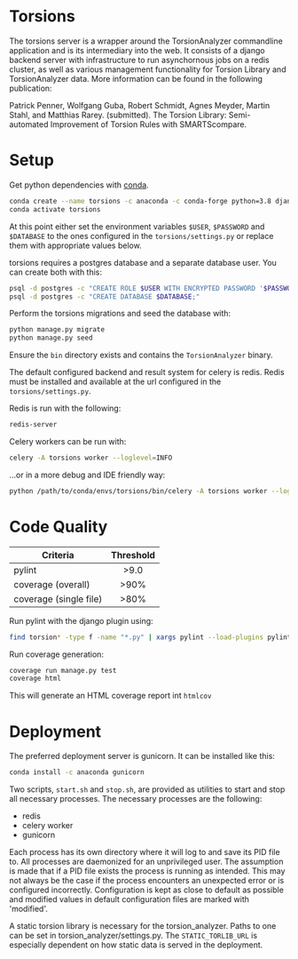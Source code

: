 # Torsions

The torsions server is a wrapper around the TorsionAnalyzer commandline application and is its intermediary into the 
web. It consists of a django backend server with infrastructure to run asynchornous jobs on a redis cluster, as well as
various management functionality for Torsion Library and TorsionAnalyzer data. More information can be found in the
following publication:

Patrick Penner, Wolfgang Guba, Robert Schmidt, Agnes Meyder, Martin Stahl, and Matthias Rarey. (submitted).
The Torsion Library: Semi-automated Improvement of Torsion Rules with SMARTScompare.

# Setup

Get python dependencies with [conda](https://docs.conda.io/en/latest/miniconda.html).
```bash
conda create --name torsions -c anaconda -c conda-forge python=3.8 django celery psycopg2 redis redis-py vine pylint pylint-django coverage
conda activate torsions
```

At this point either set the environment variables `$USER`, `$PASSWORD` and
`$DATABASE` to the ones configured in the `torsions/settings.py` or replace them with appropriate values below.

torsions requires a postgres database and a separate database user. You can
create both with this:
```bash
psql -d postgres -c "CREATE ROLE $USER WITH ENCRYPTED PASSWORD '$PASSWORD'; ALTER ROLE $USER WITH LOGIN CREATEDB;"
psql -d postgres -c "CREATE DATABASE $DATABASE;"
```

Perform the torsions migrations and seed the database with:
```bash
python manage.py migrate
python manage.py seed
```

Ensure the `bin` directory exists and contains the `TorsionAnalyzer` binary.

The default configured backend and result system for celery is redis. Redis
must be installed and available at the url configured in the
`torsions/settings.py`.

Redis is run with the following:
```bash
redis-server
```

Celery workers can be run with:
```bash
celery -A torsions worker --loglevel=INFO
```
...or in a more debug and IDE friendly way:
```bash
python /path/to/conda/envs/torsions/bin/celery -A torsions worker --loglevel=INFO
```

# Code Quality

| Criteria               | Threshold     |
| -------------          |:-------------:|
| pylint                 | \>9.0         |
| coverage (overall)     | \>90%         |
| coverage (single file) | \>80%         |

Run pylint with the django plugin using:
```bash
find torsion* -type f -name "*.py" | xargs pylint --load-plugins pylint_django --django-settings-module=torsions.settings
```

Run coverage generation:
```bash
coverage run manage.py test
coverage html
```
This will generate an HTML coverage report int `htmlcov`

# Deployment

The preferred deployment server is gunicorn. It can be installed like this:
```bash
conda install -c anaconda gunicorn
```

Two scripts, `start.sh` and `stop.sh`, are provided as utilities to start and
stop all necessary processes. The necessary processes are the following:

 - redis
 - celery worker
 - gunicorn

Each process has its own directory where it will log to and save its PID file
to. All processes are daemonized for an unprivileged user. The assumption is
made that if a PID file exists the process is running as intended. This may not
always be the case if the process encounters an unexpected error or is
configured incorrectly. Configuration is kept as close to default as possible
and modified values in default configuration files are marked with 'modified'.

A static torsion library is necessary for the torsion\_analyzer. Paths to one
can be set in torsion\_analyzer/settings.py. The `STATIC_TORLIB_URL` is
especially dependent on how static data is served in the deployment.

